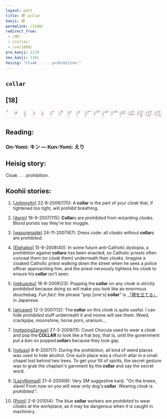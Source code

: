 ```yaml
---
layout: post
title: 襟 collar
kanji: 襟
permalink: /1180/
redirect_from:
 - /襟/
 - /collar/
 - /v4/1099/
pre_kanji: 1179
nex_kanji: 1181
heisig: "Cloak . . . prohibition."
---
```


## `collar`

## [18]

<div class="stroke"><img src="../images/E8A59F.png" /></div>

## Reading:

### On-Yomi: キン &mdash; Kun-Yomi: えり

## Heisig story:

Cloak . . . prohibition.

## Koohii stories:

1) [<a href="http://kanji.koohii.com/profile/Johnnyltn">Johnnyltn</a>] 22-8-2006(170): A<strong> collar</strong> is the part of your <em>cloak</em> that, if tightened too tight, will <em>prohibit</em> breathing.

2) [<a href="http://kanji.koohii.com/profile/Aerin">Aerin</a>] 16-9-2007(115): <strong>Collar</strong>s are <em>prohibited</em> from wizarding <em>cloaks</em>. Blood purists say they&#039;re too muggle.

3) [<a href="http://kanji.koohii.com/profile/wasurenaide">wasurenaide</a>] 24-11-2007(67): Dress code: all <em>cloaks</em> without<strong> collar</strong>s are <em>prohibited</em>.

4) [<a href="http://kanji.koohii.com/profile/Elphalpo">Elphalpo</a>] 15-8-2008(40): In some future anti-Catholic dystopia, a <em>prohibition</em> against <strong>collars</strong> has been enacted, so Catholic priests often conceal them (or <em>cloak</em> them) underneath their <em>cloaks</em>. Imagine a cloaked Catholic priest walking down the street when he sees a police officer approaching him, and the priest nervously tightens his <em>cloak</em> to ensure his<strong> collar</strong> isn&#039;t seen.

5) [<a href="http://kanji.koohii.com/profile/nebusoku">nebusoku</a>] 18-8-2009(23): Popping the<strong> collar</strong> on any <em>cloak</em> is strictly <em>prohibited</em> because doing so will make you look like an enormous douchebag. <em>Fun fact</em>: the phrase &quot;pop [one&#039;s]<strong> collar</strong>&quot; is <a href="http://google.com/#q=「襟を立てる」">「襟を立てる」</a> in Japanese.

6) [<a href="http://kanji.koohii.com/profile/aircawn">aircawn</a>] 12-3-2007(12): The<strong> collar</strong> on this <em>cloak</em> is quite useful. I can hide <em>prohibited</em> stuff underneath it and noone will see them. Weed, crackpipe, moonshine, horse porn, uranium...

7) [<a href="http://kanji.koohii.com/profile/notgoing2argue">notgoing2argue</a>] 27-3-2008(11): Count Chocula used to wear a <em>cloak</em> and pop the<strong> COLLAR</strong> to look like a frat boy, that is, until the government put a <em>ban</em> on popped<strong> collar</strong>s because they look gay.

8) [<a href="http://kanji.koohii.com/profile/nolusu">nolusu</a>] 8-8-2007(7): During the prohibition, all kind of weird places was used to hide alcohol. One such place was a church altar in a small chapel lost behind two trees. To get your fill of spirits, the secret gesture was to grab the chaplain&#039;s garnment by the<strong> collar</strong> and say the secret word.

9) [<a href="http://kanji.koohii.com/profile/LazyNomad">LazyNomad</a>] 21-4-2009(6): Very SM suggestive kanji. &quot;On the knees, slave! From now on you will wear only dog&#039;s<strong> collar</strong>. Wearing <em>cloak</em> is <em>prohibited</em>.&quot;.

10) [<a href="http://kanji.koohii.com/profile/Point">Point</a>] 2-6-2010(4): The blue <strong>collar</strong> workers are <em>prohibited</em> to wear <em>cloaks</em> at the workplace, as it may be dangerous when it is caught in machinery.
